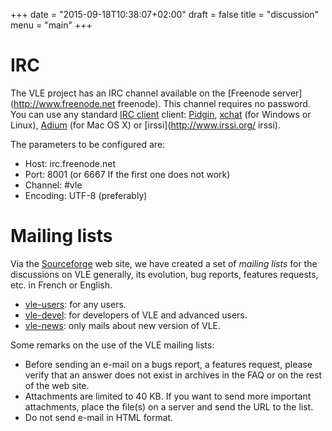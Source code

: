 +++
date = "2015-09-18T10:38:07+02:00"
draft = false
title = "discussion"
menu = "main"
+++

# IRC

The VLE project has an IRC channel available on the [Freenode
server](http://www.freenode.net freenode). This channel requires no password.
You can use any standard [IRC
client](http://en.wikipedia.org/wiki/Internet_Relay_Chat) client:
[Pidgin](http://www.pidgin.im/), [xchat](http://xchat.org/) (for Windows or
Linux), [Adium](http://adium.im/) (for Mac OS X) or
[irssi](http://www.irssi.org/ irssi).

The parameters to be configured are:

- Host: irc.freenode.net
- Port: 8001 (or 6667 If the first one does not work)
- Channel: #vle
- Encoding: UTF-8 (preferably)

# Mailing lists

Via the [Sourceforge](http://www.sourceforge.net/projects/vle) web site, we have
created a set of _mailing lists_ for the discussions on VLE generally, its
evolution, bug reports, features requests, etc. in French or English.

- [vle-users](http://lists.sourceforge.net/lists/listinfo/vle-users): for any
  users.
- [vle-devel](http://lists.sourceforge.net/lists/listinfo/vle-devel): for
  developers of VLE and advanced users.
- [vle-news](http://lists.sourceforge.net/lists/listinfo/vle-news): only mails
  about new version of VLE.

Some remarks on the use of the VLE mailing lists:

- Before sending an e-mail on a bugs report, a features request, please verify
  that an answer does not exist in archives in the FAQ or on the rest of the web
  site.
- Attachments are limited to 40 KB. If you want to send more important
  attachments, place the file(s) on a server and send the URL to the list.
- Do not send e-mail in HTML format.

